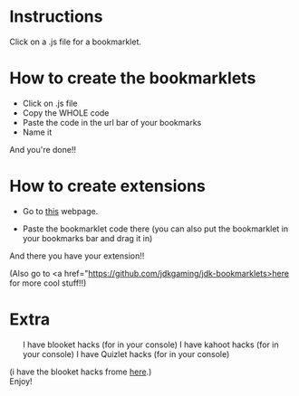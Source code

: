 # Instructions
Click on a .js file for a bookmarklet.

# How to create the bookmarklets
<ul>
  <li>Click on .js file</li>
  <li>Copy the WHOLE code</li>
  <li>Paste the code in the url bar of your bookmarks</li>
  <li>Name it</li>
</ul>
 And you're done!!


# How to create extensions
<ul>
  <li><p>Go to <a href="http://sandbox.self.li/bookmarklet-to-extension">this</a> webpage.</p></li>
  <li>Paste the bookmarklet code there (you can also put the bookmarklet in your bookmarks bar and drag it in)</li>
</ul>
  And there you have your extension!!

(Also go to <a href="https://github.com/jdkgaming/jdk-bookmarklets>here</a> for more cool stuff!!)

# Extra
<ol>
 <il>I have blooket hacks (for in your console)</il> 
 <il>I have kahoot hacks (for in your console)</il>
 <il>I have Quizlet hacks (for in your console)</il>
</ol>

(i have the blooket hacks frome <a href="https://github.com/DannyDan0167/Blooket-Cheats/blob/main/gui.min.js">here</a>.)
<br>
Enjoy!







